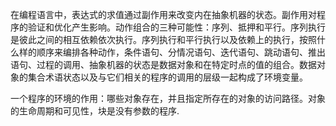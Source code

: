 在编程语言中，表达式的求值通过副作用来改变内在抽象机器的状态。副作用对程序的验证和优化产生影响。动作组合的三种可能性：序列、抵押和平行。序列执行是彼此之间的相互依赖依次执行。序列执行和平行执行以及依赖上的执行，按照什么样的顺序来编排各种动作，条件语句、分情况语句、迭代语句、跳动语句、推出语句、过程的调用、抽象机器的状态是数据对象和在特定时点的值的组合。数据对象的集合术语状态以及与它们相关的程序的调用的层级一起构成了环境变量。

一个程序的环境的作用：哪些对象存在，并且指定所存在的对象的访问路径。对象的生命周期和可见性，块是没有参数的程序.
